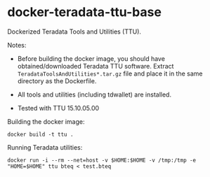 # docker-teradata-ttu-base

Dockerized Teradata Tools and Utilities (TTU).

Notes:

* Before building the docker image, you should have obtained/downloaded
  Teradata TTU software. Extract `TeradataToolsAndUtilities*.tar.gz` file and
  place it in the same directory as the Dockerfile.

- All tools and utilities (including tdwallet) are installed.

- Tested with TTU 15.10.05.00

Building the docker image:

`docker build -t ttu .`

Running Teradata utilities:

`docker run -i --rm --net=host -v $HOME:$HOME -v /tmp:/tmp -e "HOME=$HOME" ttu bteq < test.bteq`
